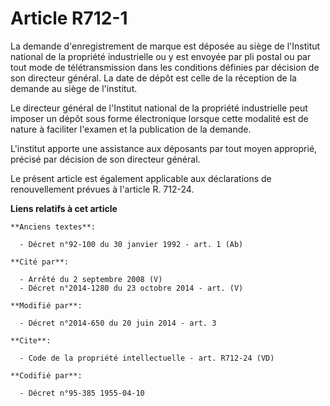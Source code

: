 # Article R712-1

La demande d'enregistrement de marque est déposée au siège de l'Institut national de la propriété industrielle ou y est
envoyée par pli postal ou par tout mode de télétransmission dans les conditions définies par décision de son directeur
général. La date de dépôt est celle de la réception de la demande au siège de l'institut. 

Le directeur général de l'Institut national de la propriété industrielle peut imposer un dépôt sous forme électronique
lorsque cette modalité est de nature à faciliter l'examen et la publication de la demande. 

L'institut apporte une assistance aux déposants par tout moyen approprié, précisé par décision de son directeur général. 

Le présent article est également applicable aux déclarations de renouvellement prévues à l'article R. 712-24.

**Liens relatifs à cet article**

	**Anciens textes**:

	  - Décret n°92-100 du 30 janvier 1992 - art. 1 (Ab)

	**Cité par**:

	  - Arrêté du 2 septembre 2008 (V)
	  - Décret n°2014-1280 du 23 octobre 2014 - art. (V)

	**Modifié par**:

	  - Décret n°2014-650 du 20 juin 2014 - art. 3

	**Cite**:

	  - Code de la propriété intellectuelle - art. R712-24 (VD)

	**Codifié par**:

	  - Décret n°95-385 1955-04-10
